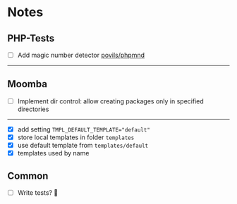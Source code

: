 # Notes

## PHP-Tests

- [ ] Add magic number detector [povils/phpmnd](https://github.com/povils/phpmnd)

---

## Moomba

- [ ] Implement dir control: allow creating packages only in specified directories

---

- [x] add setting `TMPL_DEFAULT_TEMPLATE="default"`
- [x] store local templates in folder `templates`
- [x] use default template from `templates/default`
- [x] templates used by name

## Common

- [ ] Write tests? 🤦‍
